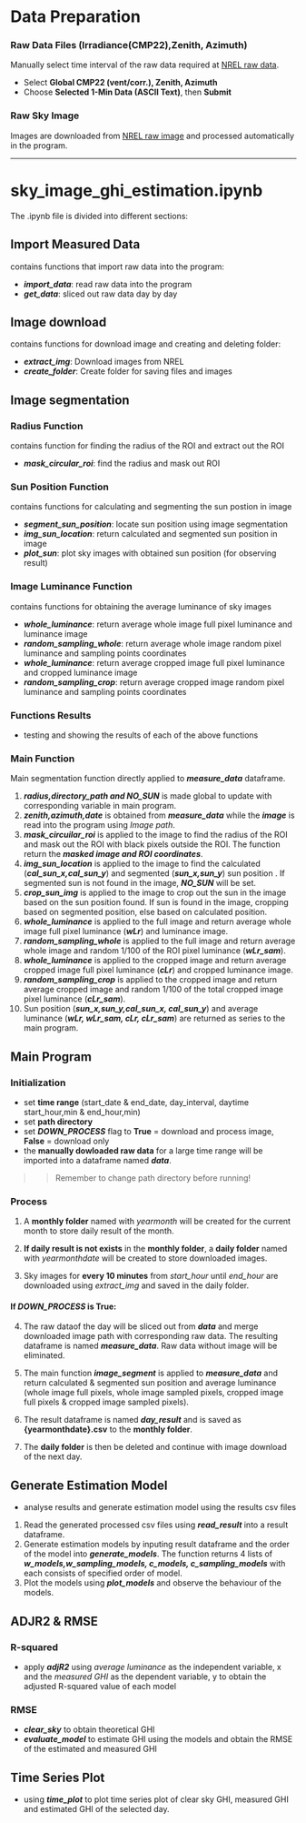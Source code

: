 # Data Preparation
### Raw Data Files (Irradiance(CMP22),Zenith, Azimuth)
Manually select time interval of the raw data required at [NREL raw data](https://midcdmz.nrel.gov/apps/daily.pl?site=BMS&start=20200101&yr=2023&mo=11&dy=2).

- Select **Global CMP22 (vent/corr.), Zenith, Azimuth**
- Choose **Selected 1-Min Data (ASCII Text)**, then **Submit**

### Raw Sky Image
Images are downloaded from
[NREL raw image](https://midcdmz.nrel.gov/apps/imagergallery.pl?SRRLASI)  and processed automatically in the program.

---
# sky_image_ghi_estimation.ipynb
The .ipynb file is divided into different sections:
## Import Measured Data 
contains functions that import raw data into the program:
- ***import_data***: read raw data into the program
- ***get_data***: sliced out raw data day by day

## Image download 
contains functions for download image and creating and deleting folder:
- ***extract_img***: Download images from NREL
- ***create_folder***: Create folder for saving files and images

## Image segmentation 
### Radius Function
contains function for finding the radius of the ROI and extract out the ROI
- ***mask_circular_roi***: find the radius and mask out ROI

### Sun Position Function
contains functions for calculating and segmenting the sun postion in image
- ***segment_sun_position***: locate sun position using image segmentation 
- ***img_sun_location***: return calculated and segmented sun position in image
- ***plot_sun***: plot sky images with obtained sun position (for observing result)

### Image Luminance Function
contains functions for obtaining the average luminance of sky images
- ***whole_luminance***: return average whole image full pixel luminance and luminance image
- ***random_sampling_whole***: return average whole image random pixel luminance and sampling points coordinates
- ***whole_luminance***: return average cropped image full pixel luminance and cropped luminance image
- ***random_sampling_crop***: return average cropped image random pixel luminance and sampling points coordinates

### Functions Results
- testing and showing the results of each of the above functions

### Main Function
Main segmentation function directly applied to ***measure_data*** dataframe.

1. ***radius,directory_path and NO_SUN*** is made global to update with corresponding variable in main program.
2. ***zenith,azimuth,date*** is obtained from ***measure_data*** while the ***image*** is read into the program using *Image path*.
3.  ***mask_circuilar_roi*** is applied to the image to find the radius of the ROI and mask out the ROI with black pixels outside the ROI. The function return the ***masked image and ROI coordinates***.
4. ***img_sun_location*** is applied to the image to find the calculated (***cal_sun_x,cal_sun_y***) and segmented (***sun_x,sun_y***) sun position . If segmented sun is not found in the image, ***NO_SUN*** will be set.
5. ***crop_sun_img*** is applied to the image to crop out the sun in the image based on the sun position found. If sun is found in the image, cropping based on segmented position, else based on calculated position.
6. ***whole_luminance*** is applied to the full image and return average whole image full pixel luminance (***wLr***) and luminance image. 
7. ***random_sampling_whole*** is applied to the full image and return average whole image and random 1/100 of the ROI pixel luminance (***wLr_sam***). 
8. ***whole_luminance*** is applied to the cropped image and return average cropped image full pixel luminance (***cLr***) and cropped luminance image. 
9. ***random_sampling_crop*** is applied to the cropped image and return average cropped image and random 1/100 of the total cropped image pixel luminance (***cLr_sam***).
10. Sun position (***sun_x,sun_y,cal_sun_x, cal_sun_y***) and average luminance (***wLr, wLr_sam, cLr, cLr_sam***) are returned as series to the main program.

## Main Program
### Initialization
- set **time range** (start_date & end_date, day_interval, daytime start_hour,min & end_hour,min)
- set **path directory**  
- set ***DOWN_PROCESS*** flag to **True** = download and process image, **False** = download only
- the **manually dowloaded raw data** for a large time range will be imported into a dataframe named ***data***.
>> Remember to change path directory before running!

### Process
1. A **monthly folder** named with *yearmonth* will be created for the current month to store daily result of the month.

2. **If daily result is not exists** in the **monthly folder**, a **daily folder** named with *yearmonthdate* will be created to store downloaded images.

3. Sky images for **every 10 minutes** from *start_hour* until *end_hour* are downloaded using *extract_img* and saved in the daily folder.

#### If ***DOWN_PROCESS*** is True:
4. The raw dataof the day will be sliced out from ***data*** and merge downloaded image path with corresponding raw data. The resulting dataframe is named ***measure_data***. Raw data without image will be eliminated. 

5. The main function ***image_segment*** is applied to ***measure_data*** and return calculated & segmented sun position and average luminance (whole image full pixels, whole image sampled pixels, cropped image full pixels & cropped image sampled pixels). 

6. The result dataframe is named ***day_result*** and is saved as **{yearmonthdate}.csv** to the **monthly folder**.

7. The **daily folder** is then be deleted and continue with image download of the next day.


## Generate Estimation Model
- analyse results and generate estimation model using the results csv files
1. Read the generated processed csv files using ***read_result*** into a result dataframe.
2. Generate estimation models by inputing result dataframe and the order of the model into ***generate_models***. The function returns 4 lists of ***w_models,w_sampling_models, c_models, c_sampling_models*** with each consists of specified order of model.
3. Plot the models using ***plot_models*** and observe the behaviour of the models. 

## ADJR2 & RMSE
### R-squared
- apply ***adjR2*** using *average luminance* as the independent variable, x and the *measured GHI* as the dependent variable, y to obtain the adjusted R-squared value of each model 

### RMSE
- ***clear_sky*** to obtain theoretical GHI
- ***evaluate_model*** to estimate GHI using the models and obtain the RMSE of the estimated and measured GHI

## Time Series Plot
- using ***time_plot*** to plot time series plot of clear sky GHI, measured GHI and estimated GHI of the selected day.